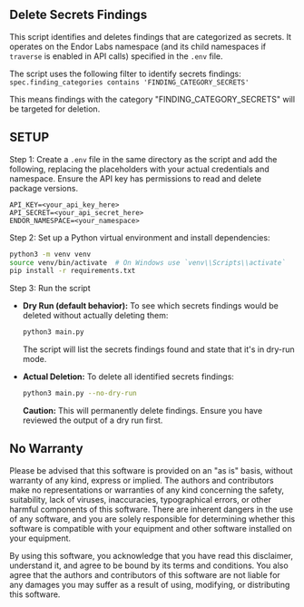 ## Delete Secrets Findings
This script identifies and deletes findings that are categorized as secrets. It operates on the Endor Labs namespace (and its child namespaces if `traverse` is enabled in API calls) specified in the `.env` file.

The script uses the following filter to identify secrets findings:
`spec.finding_categories contains 'FINDING_CATEGORY_SECRETS'`

This means findings with the category "FINDING_CATEGORY_SECRETS" will be targeted for deletion.

## SETUP

Step 1: Create a `.env` file in the same directory as the script and add the following, replacing the placeholders with your actual credentials and namespace. Ensure the API key has permissions to read and delete package versions.

```
API_KEY=<your_api_key_here>
API_SECRET=<your_api_secret_here>
ENDOR_NAMESPACE=<your_namespace>
```

Step 2: Set up a Python virtual environment and install dependencies:

```bash
python3 -m venv venv
source venv/bin/activate  # On Windows use `venv\\Scripts\\activate`
pip install -r requirements.txt
```

Step 3: Run the script

*   **Dry Run (default behavior):** To see which secrets findings would be deleted without actually deleting them:
    ```bash
    python3 main.py
    ```
    The script will list the secrets findings found and state that it's in dry-run mode.

*   **Actual Deletion:** To delete all identified secrets findings:
    ```bash
    python3 main.py --no-dry-run
    ```
    **Caution:** This will permanently delete findings. Ensure you have reviewed the output of a dry run first.

## No Warranty

Please be advised that this software is provided on an "as is" basis, without warranty of any kind, express or implied. The authors and contributors make no representations or warranties of any kind concerning the safety, suitability, lack of viruses, inaccuracies, typographical errors, or other harmful components of this software. There are inherent dangers in the use of any software, and you are solely responsible for determining whether this software is compatible with your equipment and other software installed on your equipment.

By using this software, you acknowledge that you have read this disclaimer, understand it, and agree to be bound by its terms and conditions. You also agree that the authors and contributors of this software are not liable for any damages you may suffer as a result of using, modifying, or distributing this software.

